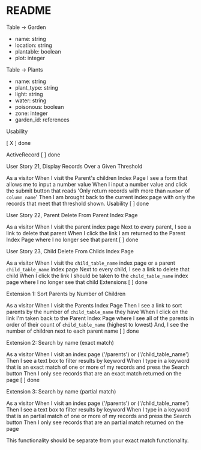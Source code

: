# README

Table -> Garden
- name: string
- location: string
- plantable: boolean
- plot: integer

Table -> Plants
- name: string
- plant_type: string
- light: string
- water: string
- poisonous: boolean
- zone: integer
- garden_id: references


<!-- [ X ] done

User Story 1, Parent Index 

For each parent table
As a visitor
When I visit '/parents'
Then I see the name of each parent record in the system -->

<!-- [ X ] done

User Story 2, Parent Show 

As a visitor
When I visit '/parents/:id'
Then I see the parent with that id including the parent's attributes
(data from each column that is on the parent table) -->

<!-- [ X ] done -->

<!-- User Story 3, Child Index 

As a visitor
When I visit '/child_table_name'
Then I see each Child in the system including the Child's attributes
(data from each column that is on the child table) -->

<!-- [ X ] done

User Story 4, Child Show 

As a visitor
When I visit '/child_table_name/:id'
Then I see the child with that id including the child's attributes
(data from each column that is on the child table) -->

<!-- [ X ] done

User Story 5, Parent Children Index 

As a visitor
When I visit '/parents/:parent_id/child_table_name'
Then I see each Child that is associated with that Parent with each Child's attributes
(data from each column that is on the child table) -->

<!-- ActiveRecord
[ X ] done

User Story 6, Parent Index sorted by Most Recently Created 

As a visitor
When I visit the parent index,
I see that records are ordered by most recently created first
And next to each of the records I see when it was created -->

<!-- [ X ] done

User Story 7, Parent Child Count

As a visitor
When I visit a parent's show page
I see a count of the number of children associated with this parent -->

<!-- Usability
[ X ] done

User Story 8, Child Index Link

As a visitor
When I visit any page on the site
Then I see a link at the top of the page that takes me to the Child Index
[ X ] done

User Story 9, Parent Index Link

As a visitor
When I visit any page on the site
Then I see a link at the top of the page that takes me to the Parent Index -->

<!-- [ X ] done

User Story 10, Parent Child Index Link

As a visitor
When I visit a parent show page ('/parents/:id')
Then I see a link to take me to that parent's `child_table_name` page ('/parents/:id/child_table_name') -->

<!-- Iteration 2
CRUD -->
<!-- *[ X ] done

User Story 11, Parent Creation 

As a visitor
When I visit the Parent Index page
Then I see a link to create a new Parent record, "New Parent"
When I click this link
Then I am taken to '/parents/new' where I  see a form for a new parent record
When I fill out the form with a new parent's attributes:
And I click the button "Create Parent" to submit the form
Then a `POST` request is sent to the '/parents' route,
a new parent record is created,
and I am redirected to the Parent Index page where I see the new Parent displayed.* -->

<!-- [ X ] done

User Story 12, Parent Update 

As a visitor
When I visit a parent show page
Then I see a link to update the parent "Update Parent"
When I click the link "Update Parent"
Then I am taken to '/parents/:id/edit' where I  see a form to edit the parent's attributes:
When I fill out the form with updated information
And I click the button to submit the form
Then a `PATCH` request is sent to '/parents/:id',
the parent's info is updated,
and I am redirected to the Parent's Show page where I see the parent's updated info -->

<!-- [ X ] done

User Story 13, Parent Child Creation 

As a visitor
When I visit a Parent Children Index page
Then I see a link to add a new adoptable child for that parent "Create Child"
When I click the link
I am taken to '/parents/:parent_id/child_table_name/new' where I see a form to add a new adoptable child
When I fill in the form with the child's attributes:
And I click the button "Create Child"
Then a `POST` request is sent to '/parents/:parent_id/child_table_name',
a new child object/row is created for that parent,
and I am redirected to the Parent Childs Index page where I can see the new child listed -->

<!-- [ X ] done

User Story 14, Child Update 

As a visitor
When I visit a Child Show page
Then I see a link to update that Child "Update Child"
When I click the link
I am taken to '/child_table_name/:id/edit' where I see a form to edit the child's attributes:
When I click the button to submit the form "Update Child"
Then a `PATCH` request is sent to '/child_table_name/:id',
the child's data is updated,
and I am redirected to the Child Show page where I see the Child's updated information -->
<!-- ActiveRecord
[ X ] done

User Story 15, Child Index only shows `true` Records 

As a visitor
When I visit the child index
Then I only see records where the boolean column is `true` -->

<!-- [ X ] done

User Story 16, Sort Parent's Children in Alphabetical Order by name 

As a visitor
When I visit the Parent's children Index Page
Then I see a link to sort children in alphabetical order
When I click on the link
I'm taken back to the Parent's children Index Page where I see all of the parent's children in alphabetical order -->
Usability
<!-- [ X ] done

User Story 17, Parent Update From Parent Index Page 

As a visitor
When I visit the parent index page
Next to every parent, I see a link to edit that parent's info
When I click the link
I should be taken to that parent's edit page where I can update its information just like in User Story 12 -->

<!-- [ X ] done

User Story 18, Child Update From Childs Index Page 

As a visitor
When I visit the `child_table_name` index page or a parent `child_table_name` index page
Next to every child, I see a link to edit that child's info
When I click the link
I should be taken to that `child_table_name` edit page where I can update its information just like in User Story 14 -->

<!-- Iteration 3
CRUD
[ X ] done

User Story 19, Parent Delete 

As a visitor
When I visit a parent show page
Then I see a link to delete the parent
When I click the link "Delete Parent"
Then a 'DELETE' request is sent to '/parents/:id',
the parent is deleted, and all child records are deleted
and I am redirected to the parent index page where I no longer see this parent -->

[ X ] done

<!-- User Story 20, Child Delete 

As a visitor
When I visit a child show page
Then I see a link to delete the child "Delete Child"
When I click the link
Then a 'DELETE' request is sent to '/child_table_name/:id',
the child is deleted,
and I am redirected to the child index page where I no longer see this child -->

ActiveRecord
[ ] done

User Story 21, Display Records Over a Given Threshold 

As a visitor
When I visit the Parent's children Index Page
I see a form that allows me to input a number value
When I input a number value and click the submit button that reads 'Only return records with more than `number` of `column_name`'
Then I am brought back to the current index page with only the records that meet that threshold shown.
Usability
[ ] done

User Story 22, Parent Delete From Parent Index Page 

As a visitor
When I visit the parent index page
Next to every parent, I see a link to delete that parent
When I click the link
I am returned to the Parent Index Page where I no longer see that parent
[ ] done

User Story 23, Child Delete From Childs Index Page 

As a visitor
When I visit the `child_table_name` index page or a parent `child_table_name` index page
Next to every child, I see a link to delete that child
When I click the link
I should be taken to the `child_table_name` index page where I no longer see that child
Extensions
[ ] done

Extension 1: Sort Parents by Number of Children 

As a visitor
When I visit the Parents Index Page
Then I see a link to sort parents by the number of `child_table_name` they have
When I click on the link
I'm taken back to the Parent Index Page where I see all of the parents in order of their count of `child_table_name` (highest to lowest) And, I see the number of children next to each parent name
[ ] done

Extension 2: Search by name (exact match)

As a visitor
When I visit an index page ('/parents') or ('/child_table_name')
Then I see a text box to filter results by keyword
When I type in a keyword that is an exact match of one or more of my records and press the Search button
Then I only see records that are an exact match returned on the page
[ ] done

Extension 3: Search by name (partial match)

As a visitor
When I visit an index page ('/parents') or ('/child_table_name')
Then I see a text box to filter results by keyword
When I type in a keyword that is an partial match of one or more of my records and press the Search button
Then I only see records that are an partial match returned on the page

This functionality should be separate from your exact match functionality.

